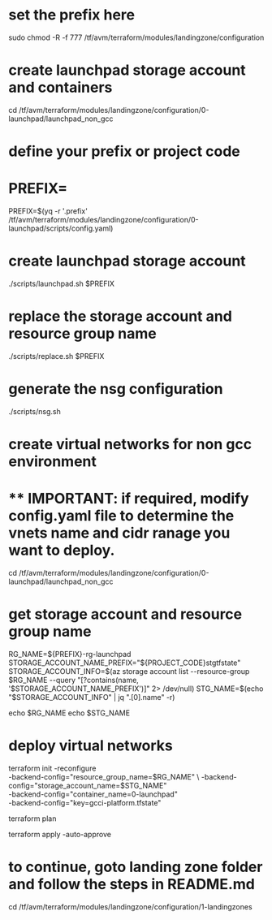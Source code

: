 # set the prefix here

sudo chmod -R -f 777 /tf/avm/terraform/modules/landingzone/configuration

# create launchpad storage account and containers
cd /tf/avm/terraform/modules/landingzone/configuration/0-launchpad/launchpad_non_gcc

# define your prefix or project code
# PREFIX=<your project prefix>
PREFIX=$(yq  -r '.prefix' /tf/avm/terraform/modules/landingzone/configuration/0-launchpad/scripts/config.yaml)

# create launchpad storage account
./scripts/launchpad.sh $PREFIX

# replace the storage account and resource group name
./scripts/replace.sh $PREFIX

# generate the nsg configuration
./scripts/nsg.sh

# create virtual networks for non gcc environment
# ** IMPORTANT: if required, modify config.yaml file to determine the vnets name and cidr ranage you want to deploy. 


cd /tf/avm/terraform/modules/landingzone/configuration/0-launchpad/launchpad_non_gcc

# get storage account and resource group name
RG_NAME=${PREFIX}-rg-launchpad
STORAGE_ACCOUNT_NAME_PREFIX="${PROJECT_CODE}stgtfstate"
STORAGE_ACCOUNT_INFO=$(az storage account list --resource-group $RG_NAME --query "[?contains(name, '$STORAGE_ACCOUNT_NAME_PREFIX')]" 2> /dev/null)
STG_NAME=$(echo "$STORAGE_ACCOUNT_INFO" | jq ".[0].name" -r)

echo $RG_NAME
echo $STG_NAME

# deploy virtual networks

terraform init  -reconfigure \
-backend-config="resource_group_name=$RG_NAME" \
-backend-config="storage_account_name=$STG_NAME" \
-backend-config="container_name=0-launchpad" \
-backend-config="key=gcci-platform.tfstate"

terraform plan

terraform apply -auto-approve

# to continue, goto landing zone folder and follow the steps in README.md

cd /tf/avm/terraform/modules/landingzone/configuration/1-landingzones